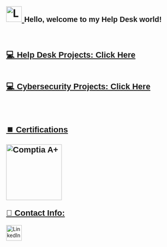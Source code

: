 <h1>
  <a href="https://www.linkedin.com/in/rashadhagen/">
    <img src="https://i.imgur.com/bYUDnOO.png" alt="LinkedIn" width="42px" />
  </a> 
  <span style="font-family: Arial, sans-serif; font-size: 20px; font-weight: bold;">Hello, welcome to my Help Desk world!</span> 
  <br/>
</h1>

<br/>
<h2>
  <a href="https://github.com/RashadHagen/Help-Desk-Projects" style="font-family: Arial, sans-serif; font-size: 22px; font-weight: bold;">💻 Help Desk Projects: Click Here
  <br/><br/>
    
  <a href="https://github.com/RashadHagen/Cybersecurity-Projects" style="font-family: Arial, sans-serif; font-size: 22px; font-weight: bold;">💻 Cybersecurity Projects: Click Here

</h2>
<br>

<h2 style="font-family: Arial, sans-serif; font-size: 22px; font-weight: bold;">⏹️ Certifications</h2>
<img src="https://i.imgur.com/lLyQ03Z.png" alt="Comptia A+" width="150px" style="margin-bottom: 0.5em;" />

<h2 style= "font-family: Arial, sans-serif; font-size: 22px; font-weight: bold; margin-top: 0.5em;"> 📱 Contact Info:</h2>
<a href="https://www.linkedin.com/in/rashadhagen/">
  <img src="https://i.imgur.com/bYUDnOO.png" alt="LinkedIn" width="42px" />
</a>
<!--
